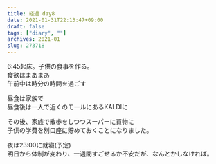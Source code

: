 ```yaml
---
title: 経過 day8
date: 2021-01-31T22:13:47+09:00
draft: false
tags: ["diary", ""]
archives: 2021-01
slug: 273718
---
```

6:45起床。子供の食事を作る。  
食欲はまあまあ  
午前中は時分の時間を過ごす  

昼食は家族で  
昼食後は一人で近くのモールにあるKALDIに  

その後、家族で散歩をしつつスーパーに買物に  
子供の学費を別口座に貯めておくことになりました。

夜は23:00に就寝(予定)  
明日から体制が変わり、一週間すごせるか不安だが、なんとかしなければ。